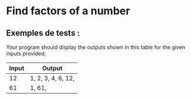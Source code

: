 # Find factors of a number

## Exemples de tests :

Your program should display the outputs shown in this table for the given inputs provided;

| Input | Output             |
| ----- | ------------------ |
| 12    | 1, 2, 3, 4, 6, 12, |
| 61    | 1, 61,             |
